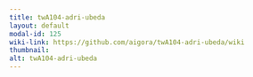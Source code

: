```yaml
---
title: twA104-adri-ubeda
layout: default
modal-id: 125
wiki-link: https://github.com/aigora/twA104-adri-ubeda/wiki
thumbnail: 
alt: twA104-adri-ubeda
---
```

